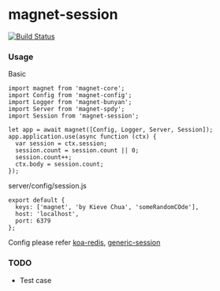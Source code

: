 magnet-session
==============

[![Build Status](https://travis-ci.org/Magnetjs/magnet-session.svg?branch=master)](https://travis-ci.org/Magnetjs/magnet-session)

### Usage
Basic
```
import magnet from 'magnet-core';
import Config from 'magnet-config';
import Logger from 'magnet-bunyan';
import Server from 'magnet-spdy';
import Session from 'magnet-session';

let app = await magnet([Config, Logger, Server, Session]);
app.application.use(async function (ctx) {
  var session = ctx.session;
  session.count = session.count || 0;
  session.count++;
  ctx.body = session.count;
});
```
server/config/session.js
```
export default {
  keys: ['magnet', 'by Kieve Chua', 'someRandomCOde'],
  host: 'localhost',
  port: 6379
};

```
Config please refer [koa-redis](https://github.com/koajs/koa-redis), [generic-session](https://github.com/koajs/generic-session)

### TODO
- Test case

